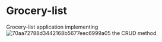 # Grocery-list
Grocery-list application implementing![70aa72788d3442168b5677eec6999a05](https://user-images.githubusercontent.com/80016421/130486472-817f9cc5-9ee3-4854-83b0-0fdeb3fdea8b.png)
 the CRUD method
